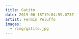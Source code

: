 ```yaml
---
title: Gatito
date: 2019-06-18T19:04:59.073Z
artist: Fermín Peluffo
images:
  - /img/gatito.jpg
---
```


